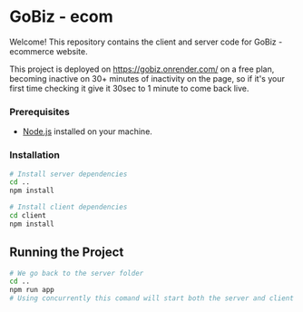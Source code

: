 # GoBiz - ecom

Welcome! This repository contains the client and server code for GoBiz - ecommerce website.

This project is deployed on https://gobiz.onrender.com/ on a free plan, becoming inactive on 30+ minutes of inactivity on the page, so if it's your first time checking it give it 30sec to 1 minute to come back live.

### Prerequisites

- [Node.js](https://nodejs.org/) installed on your machine.

### Installation

```bash
# Install server dependencies
cd ..
npm install

# Install client dependencies
cd client
npm install
```

## Running the Project

```bash
# We go back to the server folder
cd ..
npm run app
# Using concurrently this comand will start both the server and client
```
